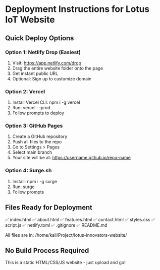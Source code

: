 # Deployment Instructions for Lotus IoT Website

## Quick Deploy Options

### Option 1: Netlify Drop (Easiest)
1. Visit: https://app.netlify.com/drop
2. Drag the entire website folder onto the page
3. Get instant public URL
4. Optional: Sign up to customize domain

### Option 2: Vercel
1. Install Vercel CLI: npm i -g vercel
2. Run: vercel --prod
3. Follow prompts to deploy

### Option 3: GitHub Pages
1. Create a GitHub repository
2. Push all files to the repo
3. Go to Settings > Pages
4. Select main branch
5. Your site will be at: https://username.github.io/repo-name

### Option 4: Surge.sh
1. Install: npm i -g surge
2. Run: surge
3. Follow prompts

## Files Ready for Deployment
✅ index.html
✅ about.html
✅ features.html
✅ contact.html
✅ styles.css
✅ script.js
✅ netlify.toml
✅ .gitignore
✅ README.md

All files are in: /home/kali/Project/lotus-innovators-website/

## No Build Process Required
This is a static HTML/CSS/JS website - just upload and go!
